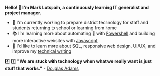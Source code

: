 **Hello! 👋 I'm Mark Lotspaih, a continuously learning IT generalist and project manager.**

- :hammer: I'm currently working to prepare district technology for staff and students returning to school or learning from home
- :books: I’m learning more about automating :robot: with [Powershell](https://github.com/powershell/powershell) and building more interactive websites with [Javascript](https://github.com/topics/javascript)
- :thought_balloon: I'd like to learn more about SQL, responsive web design, UI/UX, and improve my [technical writing](https://developers.google.com/tech-writing)

:four: :two: **"We are stuck with technology when what we really want is just stuff that works."** - [Douglas Adams](https://douglasadams.com/)

